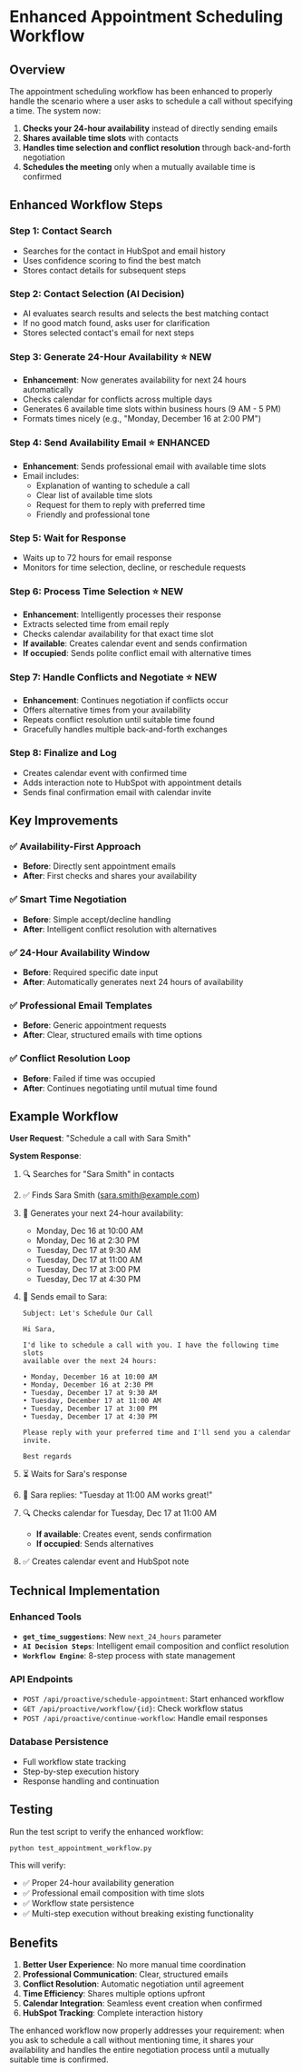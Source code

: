 # Enhanced Appointment Scheduling Workflow

## Overview

The appointment scheduling workflow has been enhanced to properly handle the scenario where a user asks to schedule a call without specifying a time. The system now:

1. **Checks your 24-hour availability** instead of directly sending emails
2. **Shares available time slots** with contacts
3. **Handles time selection and conflict resolution** through back-and-forth negotiation
4. **Schedules the meeting** only when a mutually available time is confirmed

## Enhanced Workflow Steps

### Step 1: Contact Search
- Searches for the contact in HubSpot and email history
- Uses confidence scoring to find the best match
- Stores contact details for subsequent steps

### Step 2: Contact Selection (AI Decision)
- AI evaluates search results and selects the best matching contact
- If no good match found, asks user for clarification
- Stores selected contact's email for next steps

### Step 3: Generate 24-Hour Availability ⭐ **NEW**
- **Enhancement**: Now generates availability for next 24 hours automatically
- Checks calendar for conflicts across multiple days
- Generates 6 available time slots within business hours (9 AM - 5 PM)
- Formats times nicely (e.g., "Monday, December 16 at 2:00 PM")

### Step 4: Send Availability Email ⭐ **ENHANCED**
- **Enhancement**: Sends professional email with available time slots
- Email includes:
  - Explanation of wanting to schedule a call
  - Clear list of available time slots
  - Request for them to reply with preferred time
  - Friendly and professional tone

### Step 5: Wait for Response
- Waits up to 72 hours for email response
- Monitors for time selection, decline, or reschedule requests

### Step 6: Process Time Selection ⭐ **NEW**
- **Enhancement**: Intelligently processes their response
- Extracts selected time from email reply
- Checks calendar availability for that exact time slot
- **If available**: Creates calendar event and sends confirmation
- **If occupied**: Sends polite conflict email with alternative times

### Step 7: Handle Conflicts and Negotiate ⭐ **NEW**
- **Enhancement**: Continues negotiation if conflicts occur
- Offers alternative times from your availability
- Repeats conflict resolution until suitable time found
- Gracefully handles multiple back-and-forth exchanges

### Step 8: Finalize and Log
- Creates calendar event with confirmed time
- Adds interaction note to HubSpot with appointment details
- Sends final confirmation email with calendar invite

## Key Improvements

### ✅ Availability-First Approach
- **Before**: Directly sent appointment emails
- **After**: First checks and shares your availability

### ✅ Smart Time Negotiation
- **Before**: Simple accept/decline handling
- **After**: Intelligent conflict resolution with alternatives

### ✅ 24-Hour Availability Window
- **Before**: Required specific date input
- **After**: Automatically generates next 24 hours of availability

### ✅ Professional Email Templates
- **Before**: Generic appointment requests
- **After**: Clear, structured emails with time options

### ✅ Conflict Resolution Loop
- **Before**: Failed if time was occupied
- **After**: Continues negotiating until mutual time found

## Example Workflow

**User Request**: "Schedule a call with Sara Smith"

**System Response**:

1. 🔍 Searches for "Sara Smith" in contacts
2. ✅ Finds Sara Smith (sara.smith@example.com) 
3. 📅 Generates your next 24-hour availability:
   - Monday, Dec 16 at 10:00 AM
   - Monday, Dec 16 at 2:30 PM
   - Tuesday, Dec 17 at 9:30 AM
   - Tuesday, Dec 17 at 11:00 AM
   - Tuesday, Dec 17 at 3:00 PM
   - Tuesday, Dec 17 at 4:30 PM

4. 📧 Sends email to Sara:
   ```
   Subject: Let's Schedule Our Call

   Hi Sara,

   I'd like to schedule a call with you. I have the following time slots 
   available over the next 24 hours:

   • Monday, December 16 at 10:00 AM
   • Monday, December 16 at 2:30 PM  
   • Tuesday, December 17 at 9:30 AM
   • Tuesday, December 17 at 11:00 AM
   • Tuesday, December 17 at 3:00 PM
   • Tuesday, December 17 at 4:30 PM

   Please reply with your preferred time and I'll send you a calendar invite.

   Best regards
   ```

5. ⏳ Waits for Sara's response

6. 📨 Sara replies: "Tuesday at 11:00 AM works great!"

7. 🔍 Checks calendar for Tuesday, Dec 17 at 11:00 AM
   - **If available**: Creates event, sends confirmation
   - **If occupied**: Sends alternatives

8. ✅ Creates calendar event and HubSpot note

## Technical Implementation

### Enhanced Tools
- **`get_time_suggestions`**: New `next_24_hours` parameter
- **`AI Decision Steps`**: Intelligent email composition and conflict resolution
- **`Workflow Engine`**: 8-step process with state management

### API Endpoints
- `POST /api/proactive/schedule-appointment`: Start enhanced workflow
- `GET /api/proactive/workflow/{id}`: Check workflow status
- `POST /api/proactive/continue-workflow`: Handle email responses

### Database Persistence
- Full workflow state tracking
- Step-by-step execution history
- Response handling and continuation

## Testing

Run the test script to verify the enhanced workflow:

```bash
python test_appointment_workflow.py
```

This will verify:
- ✅ Proper 24-hour availability generation
- ✅ Professional email composition with time slots
- ✅ Workflow state persistence
- ✅ Multi-step execution without breaking existing functionality

## Benefits

1. **Better User Experience**: No more manual time coordination
2. **Professional Communication**: Clear, structured emails
3. **Conflict Resolution**: Automatic negotiation until agreement
4. **Time Efficiency**: Shares multiple options upfront
5. **Calendar Integration**: Seamless event creation when confirmed
6. **HubSpot Tracking**: Complete interaction history

The enhanced workflow now properly addresses your requirement: when you ask to schedule a call without mentioning time, it shares your availability and handles the entire negotiation process until a mutually suitable time is confirmed. 